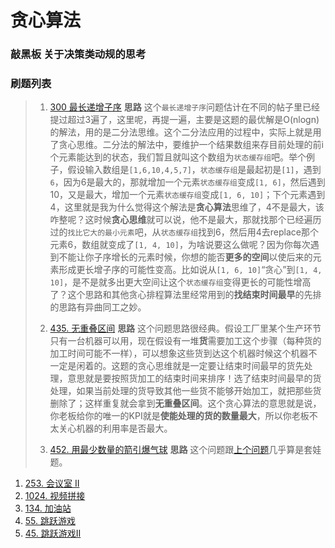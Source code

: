 # 贪心算法

### **敲黑板** 关于决策类动规的思考


### 刷题列表
>1. [300 最长递增子序](https://leetcode.com/problems/longest-increasing-subsequence/)
> **思路** 这个`最长递增子序`问题估计在不同的帖子里已经提过超过3遍了，这里呢，再提一遍，主要是这题的最优解是O(nlogn)的解法，用的是二分法思维。这个二分法应用的过程中，实际上就是用了贪心思维。二分法的解法中，要维护一个结果数组来存目前处理的前i个元素能达到的状态，我们暂且就叫这个数组为`状态缓存组`吧。举个例子，假设输入数组是`[1,6,10,4,5,7]`，`状态缓存组`是最起初是`[1]`，遇到`6`，因为6是最大的，那就增加一个元素`状态缓存组`变成`[1, 6]`，然后遇到10，又是最大，增加一个元素`状态缓存组`变成`[1, 6, 10]`；下个元素遇到4，这里就是我为什么觉得这个解法是**贪心算法**思维了，4不是最大，该咋整呢？这时候**贪心思维**就可以说，他不是最大，那就找那个已经遍历过的`找比它大的最小元素`吧，从`状态缓存组`找到6，然后用4去replace那个元素6，数组就变成了`[1, 4, 10]`，为啥说要这么做呢？因为你每次遇到不能让你子序增长的元素时候，你想的能否**更多的空间**以使后来的元素形成更长增子序的可能性变高。比如说从`[1, 6, 10]`“贪心”到`[1, 4, 10]`，是不是就多出更大空间让这个`状态缓存组`变得更长的可能性增高了？这个思路和其他贪心排程算法里经常用到的**找结束时间最早**的先排的思路有异曲同工之妙。
>
>
>
>1. [435. 无重叠区间](#无重叠区间)
> **思路** 这个问题思路很经典。假设工厂里某个生产环节只有一台机器可以用，现在假设有一堆**货**需要加工这个步骤（每种货的加工时间可能不一样），可以想象这些货到达这个机器时候这个机器不一定是闲着的。这题的贪心思维就是一定要让结束时间最早的货先处理，意思就是要按照货加工的结束时间来排序！选了结束时间最早的货处理，如果当前处理的货导致其他一些货不能够开始加工，就把那些货删除了；这样重复就会拿到**无重叠区间**。这个贪心算法的意思就是说，你老板给你的唯一的KPI就是**使能处理的货的数量最大**，所以你老板不太关心机器的利用率是否最大。
>
>
>
>1. [452. 用最少数量的箭引爆气球](#下一个更大元素I)
> **思路** 这个问题跟[上个问题](#无重叠区间)几乎算是套娃题。
>
>
>
1. [253. 会议室 II](下一个更大元素II)
1. [1024. 视频拼接](https://leetcode.com/problems/remove-duplicate-letters/)
1. [134. 加油站](#每日温度)
1. [55. 跳跃游戏](#每日温度)
1. [45. 跳跃游戏II](#每日温度)
